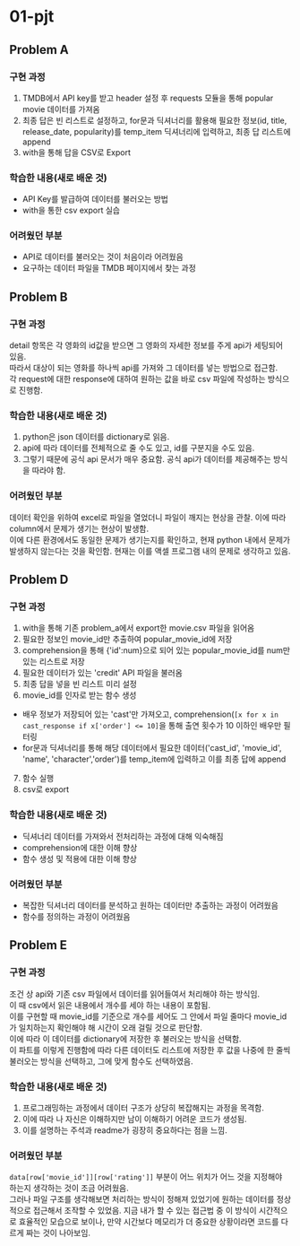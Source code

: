 # 01-pjt

## Problem A

### 구현 과정
1. TMDB에서 API key를 받고 header 설정 후 requests 모듈을 통해 popular movie 데이터를 가져옴
2. 최종 답은 빈 리스트로 설정하고, for문과 딕셔너리를 활용해 필요한 정보(id, title, release_date, popularity)를 temp_item 딕셔너리에 입력하고, 최종 답 리스트에 append
3. with을 통해 답을 CSV로 Export

### 학습한 내용(새로 배운 것)
- API Key를 발급하여 데이터를 불러오는 방법
- with을 통한 csv export 실습

### 어려웠던 부분
- API로 데이터를 불러오는 것이 처음이라 어려웠음
- 요구하는 데이터 파일을 TMDB 페이지에서 찾는 과정


## Problem B
   
### 구현 과정
   
detail 항목은 각 영화의 id값을 받으면 그 영화의 자세한 정보를 주게 api가 세팅되어 있음.   
따라서 대상이 되는 영화를 하나씩 api를 가져와 그 데이터를 넣는 방법으로 접근함.   
각 request에 대한 response에 대하여 원하는 값을 바로 csv 파일에 작성하는 방식으로 진행함.   
   
### 학습한 내용(새로 배운 것)
   
1. python은 json 데이터를 dictionary로 읽음.
2. api에 따라 데이터를 전체적으로 줄 수도 있고, id를 구분지을 수도 있음.
3. 그렇기 때문에 공식 api 문서가 매우 중요함. 공식 api가 데이터를 제공해주는 방식을 따라야 함.

### 어려웠던 부분
   
데이터 확인을 위하여 excel로 파일을 열었더니 파일이 깨지는 현상을 관찰. 이에 따라 column에서 문제가 생기는 현상이 발생함.   
이에 다른 환경에서도 동일한 문제가 생기는지를 확인하고, 현재 python 내에서 문제가 발생하지 않는다는 것을 확인함. 현재는 이를 액셀 프로그램 내의 문제로 생각하고 있음.
   


## Problem D

### 구현 과정
1. with을 통해 기존 problem_a에서 export한 movie.csv 파일을 읽어옴
2. 필요한 정보인 movie_id만 추출하여 popular_movie_id에 저장
3. comprehension을 통해 {'id':num}으로 되어 있는 popular_movie_id를 num만 있는 리스트로 저장
4. 필요한 데이터가 있는 'credit' API 파일을 불러옴
5. 최종 답을 넣을 빈 리스트 미리 설정
6. movie_id를 인자로 받는 함수 생성
- 배우 정보가 저장되어 있는 'cast'만 가져오고, comprehension(`[x for x in cast_response if x['order'] <= 10]`을 통해 출연 횟수가 10 이하인 배우만 필터링
- for문과 딕셔너리를 통해 해당 데이터에서 필요한 데이터('cast_id', 'movie_id', 'name', 'character','order')를 temp_item에 입력하고 이를 최종 답에 append
7. 함수 실행
8. csv로 export

### 학습한 내용(새로 배운 것)
- 딕셔너리 데이터를 가져와서 전처리하는 과정에 대해 익숙해짐
- comprehension에 대한 이해 향상
- 함수 생성 및 적용에 대한 이해 향상

### 어려웠던 부분
- 복잡한 딕셔너리 데이터를 분석하고 원하는 데이터만 추출하는 과정이 어려웠음
- 함수를 정의하는 과정이 어려웠음


## Problem E
   
### 구현 과정
   
조건 상 api와 기존 csv 파일에서 데이터를 읽어들여서 처리해야 하는 방식임.   
이 때 csv에서 읽은 내용에서 개수를 세야 하는 내용이 포함됨.   
이를 구현할 때 movie_id를 기준으로 개수를 세어도 그 안에서 파일 줄마다 movie_id가 일치하는지 확인해야 해 시간이 오래 걸릴 것으로 판단함.   
이에 따라 이 데이터를 dictionary에 저장한 후 불러오는 방식을 선택함.   
이 파트를 이렇게 진행함에 따라 다른 데이터도 리스트에 저장한 후 값을 나중에 한 줄씩 불러오는 방식을 선택하고, 그에 맞게 함수도 선택하였음.   
   
### 학습한 내용(새로 배운 것)
   
1. 프로그래밍하는 과정에서 데이터 구조가 상당히 복잡해지는 과정을 목격함.
2. 이에 따라 나 자신은 이해하지만 남이 이해하기 어려운 코드가 생성됨.
3. 이를 설명하는 주석과 readme가 굉장히 중요하다는 점을 느낌.
   
### 어려웠던 부분
   
`data[row['movie_id']][row['rating']]` 부분이 어느 위치가 어느 것을 지정해야 하는지 생각하는 것이 조금 어려웠음.   
그러나 파일 구조를 생각해보면 처리하는 방식이 정해져 있었기에 원하는 데이터를 정상적으로 접근해서 조작할 수 있었음.
지금 내가 할 수 있는 접근법 중 이 방식이 시간적으로 효율적인 모습으로 보이나, 만약 시간보다 메모리가 더 중요한 상황이라면 코드를 다르게 짜는 것이 나아보임.
